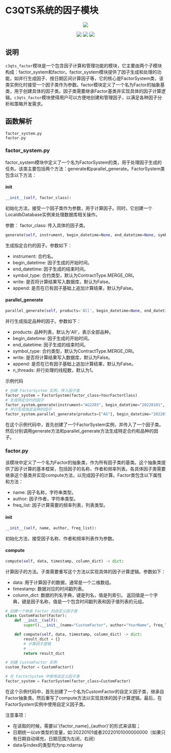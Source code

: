 #  C3QTS系统的因子模块
<p align="center">
  <img src ="https://gitee.com/ccc-quantitative-team/img/raw/master/C3QTS%20%E4%B8%BBLOGO%20800x600.png"/>
</p>

<p align="center">
    <img src ="https://img.shields.io/badge/version-0.0.1-blueviolet.svg"/>
    <img src ="https://img.shields.io/badge/platform-windows|linux|macos-yellow.svg"/>
    <img src ="https://img.shields.io/badge/python-3.9-blue.svg" />
</p>

## 说明

`c3qts_factor`模块是一个包含因子计算和管理功能的模块，它主要由两个子模块构成：factor_system和factor。factor_system模块提供了因子生成和处理的功能，如并行生成因子、按日期区间计算因子等，它的核心是FactorSystem类，该类实例化时接受一个因子类作为参数。factor模块定义了一个名为Factor的抽象基类，用于创建具体的因子类。因子类需要继承Factor基类并实现具体的因子计算逻辑。`c3qts_factor`模块使得用户可以方便地创建和管理因子，以满足各种因子分析和策略开发需求。
## 函数解析
```
factor_system.py
factor.py
```
### factor_system.py

factor_system模块中定义了一个名为FactorSystem的类，用于处理因子生成的任务。该类主要包括两个方法：generate和parallel_generate。FactorSystem类包含以下方法：

#### init
```python
__init__(self, factor_class): 
```
初始化方法，接受一个因子类作为参数，用于计算因子。同时，它创建一个LocaldbDatabase实例来处理数据库相关操作。

参数：
factor_class: 传入具体的因子类。
```python
generate(self, instrument, begin_datetime=None, end_datetime=None, symbol_type=ContractType.MERGE_ORI, write=False, append=False): 
```
生成指定合约的因子。参数如下：

- instrument: 合约名。
- begin_datetime: 因子生成的开始时间。
- end_datetime: 因子生成的结束时间。
- symbol_type: 合约类型，默认为ContractType.MERGE_ORI。
- write: 是否将计算结果写入数据库，默认为False。
- append: 是否在已有因子基础上追加计算结果，默认为False。

#### parallel_generate
```python
parallel_generate(self, products='All', begin_datetime=None, end_datetime=None, symbol_type=ContractType.MERGE_ORI, write=False, append=False, n_threads=1): 
```
并行生成指定品种的因子。参数如下：

- products: 品种列表，默认为'All'，表示全部品种。
- begin_datetime: 因子生成的开始时间。
- end_datetime: 因子生成的结束时间。
- symbol_type: 合约类型，默认为ContractType.MERGE_ORI。
- write: 是否将计算结果写入数据库，默认为False。
- append: 是否在已有因子基础上追加计算结果，默认为False。
- n_threads: 并行处理的线程数，默认为1。

示例代码
```python
# 创建 FactorSystem 实例，传入因子类
factor_system = FactorSystem(factor_class=YourFactorClass)
# 生成特定合约的因子
factor_system.generate(instrument="AG2203", begin_datetime="20220101", end_datetime="20220301", write=True, append=False)
# 并行生成指定品种的因子
factor_system.parallel_generate(products=["AG"], begin_datetime="20220101", end_datetime="20220301", write=True, append=False, n_threads=32)
```
在这个示例代码中，首先创建了一个FactorSystem实例，并传入了一个因子类。然后分别调用generate方法和parallel_generate方法生成特定合约和品种的因子。

### factor.py
该模块中定义了一个名为Factor的抽象类，作为所有因子类的基类。这个抽象类提供了因子计算的基本框架，包括因子的名称、作者和频率列表。各具体因子类需要继承这个基类并实现compute方法，以完成因子的计算。Factor类包含以下属性和方法：
- name: 因子名称，字符串类型。
- author: 因子作者，字符串类型。
- freq_list: 因子计算需要的频率列表，列表类型。

#### init
```python
__init__(self, name, author, freq_list): 
```
初始化方法，接受因子名称、作者和频率列表作为参数。

#### compute
```python
compute(self, data, timestamp, column_dict) -> dict: 
```
计算因子的方法。子类需要重写这个方法以实现具体的因子计算逻辑。参数如下：

- data: 用于计算因子的数据，通常是一个二维数组。
- timestamp: 数据对应的时间戳列表。
- column_dict: 数据的列名字典，键是列名，值是列索引。
返回值是一个字典，键是因子名称，值是一个包含时间戳列表和因子值列表的元组。

```python
# 创建一个继承 Factor 的自定义因子类
class CustomFactor(Factor):
    def __init__(self):
        super().__init__(name="CustomFactor", author="YourName", freq_list=[Interval.TICK])

    def compute(self, data, timestamp, column_dict) -> dict:
        result_dict = {}
        # 计算因子逻辑
        # ...
        return result_dict

# 创建 CustomFactor 实例
custom_factor = CustomFactor()

# 在 FactorSystem 中使用自定义因子类
factor_system = FactorSystem(factor_class=CustomFactor)
```
在这个示例代码中，首先创建了一个名为CustomFactor的自定义因子类，继承自Factor抽象类。然后重写了compute方法以实现具体的因子计算逻辑。最后，在FactorSystem实例中使用自定义因子类。

注意事项：
- 在读取的时候，需要以'{factor_name}_{author}'的形式来读取；
- 日期统一以str类型的变量，如:20220101或者20220101000000000（如果只有日期自动填充，日期范围为左闭，右闭）
- data与index的类型均为np.ndarray
